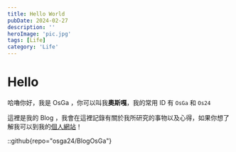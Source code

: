 ```yaml
---
title: Hello World
pubDate: 2024-02-27
description: ''
heroImage: 'pic.jpg'
tags: [Life]
category: 'Life'
---
```

# Hello
哈嚕你好，我是 OsGa ，你可以叫我**奧斯嘎**，我的常用 ID 有 `OsGa` 和 `Os24`

這裡是我的 Blog ，我會在這裡記錄有關於我所研究的事物以及心得，如果你想了解我可以到我的[個人網站](https://osga.lol)！


::github{repo="osga24/BlogOsGa"}
